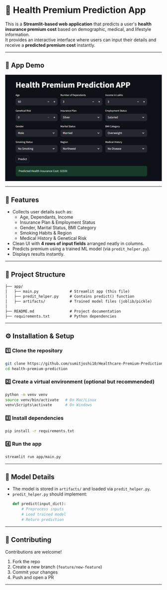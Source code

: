 # 🏥 Health Premium Prediction App

This is a **Streamlit-based web application** that predicts a user's **health insurance premium cost** based on demographic, medical, and lifestyle information.  
It provides an interactive interface where users can input their details and receive a **predicted premium cost** instantly.

---

## 📸 App Demo
![App Demo](image.png)

---
## 🚀 Features
- Collects user details such as:
  - Age, Dependants, Income
  - Insurance Plan & Employment Status
  - Gender, Marital Status, BMI Category
  - Smoking Habits & Region
  - Medical History & Genetical Risk
- Clean UI with **4 rows of input fields** arranged neatly in columns.
- Predicts premium using a trained ML model (via `predit_helper.py`).
- Displays results instantly.

---

## 📂 Project Structure
```
├── app/
│   ├── main.py              # Streamlit app (this file)
│   ├── predit_helper.py     # Contains predict() function
│   ├── artifacts/           # Trained model files (joblib/pickle)
│
├── README.md                # Project documentation
├── requirements.txt         # Python dependencies
```

---

## ⚙️ Installation & Setup

### 1️⃣ Clone the repository
```bash
git clone https://github.com/sumitjoshi10/Healthcare-Premium-Prediction.git
cd health-premium-prediction
```

### 2️⃣ Create a virtual environment (optional but recommended)
```bash
python -m venv venv
source venv/bin/activate   # On Mac/Linux
venv\Scripts\activate      # On Windows
```

### 3️⃣ Install dependencies
```bash
pip install -r requirements.txt
```

### 4️⃣ Run the app
```bash
streamlit run app/main.py
```

---

## 🧠 Model Details
- The model is stored in `artifacts/` and loaded via `predit_helper.py`.
- `predit_helper.py` should implement:
  ```python
  def predict(input_dict):
      # Preprocess inputs
      # Load trained model
      # Return prediction
  ```

---

## 🤝 Contributing
Contributions are welcome!  
1. Fork the repo  
2. Create a new branch (`feature/new-feature`)  
3. Commit your changes  
4. Push and open a PR  

---

